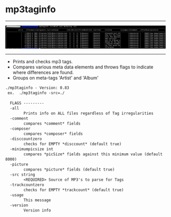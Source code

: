 # mp3taginfo
---
![screen shot](images/screenshot1.png)

---
- Prints and checks mp3 tags.
- Compares various meta data elements and throws flags to indicate where differences are found.
- Groups on meta-tags 'Artist' and 'Album'

```
./mp3taginfo - Version: 0.83
 ex.  ./mp3taginfo -src=./

  FLAGS ---------
  -all
    	Prints info on ALL files regardless of Tag irregularities
  -comment
    	compares *comment* fields
  -composer
    	compares *composer* fields
  -disccountzero
    	checks for EMPTY *disccount* (default true)
  -minimumpicsize int
    	compares *picSize* fields against this minimum value (default 8000)
  -picture
    	compares *picture* fields (default true)
  -src string
    	<REQUIRED> Source of MP3's to parse for Tags
  -trackcountzero
    	checks for EMPTY *trackcount* (default true)
  -usage
    	This message
  -version
    	Version info
```
